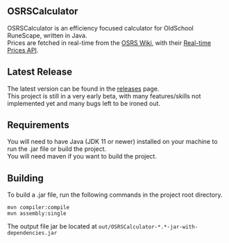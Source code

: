 ## OSRSCalculator
OSRSCalculator is an efficiency focused calculator for OldSchool RuneScape, written in Java. <br>
Prices are fetched in real-time from the [OSRS Wiki](https://oldschool.runescape.wiki/), with their 
[Real-time Prices API](https://oldschool.runescape.wiki/w/RuneScape:Real-time_Prices).

## Latest Release
The latest version can be found in the [releases](https://github.com/Matthew-nop/OSRSCalculator/releases) page. <br>
This project is still in a very early beta, with many features/skills not implemented yet and many bugs left to be ironed out.

## Requirements
You will need to have Java (JDK 11 or newer) installed on your machine to run the .jar file or build the project. <br>
You will need maven if you want to build the project.

## Building
To build a .jar file, run the following commands in the project root directory. 
```
mvn compiler:compile 
mvn assembly:single
```  
The output file jar be located at `out/OSRSCalculator-*.*-jar-with-dependencies.jar`
